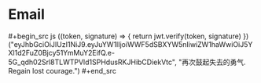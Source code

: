# Email



#+begin_src js
((token, signature) => {
    return jwt.verify(token, signature)
}) ("eyJhbGciOiJIUzI1NiJ9.eyJuYW1lIjoiWWF5dSBXYW5nIiwiZW1haWwiOiJ5YXl1d2FuZ0Bjcy51YmMuY2EifQ.e-5G_qdh02Srl8TLWTPVld1SPHdusRKJHibCDiekVtc", "再次鼓起失去的勇气. Regain lost courage.")
#+end_src

